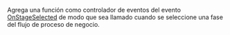 Agrega una función como controlador de eventos del evento [OnStageSelected](../../../events/onstageselected.md) de modo que sea llamado cuando se seleccione una fase del flujo de proceso de negocio.